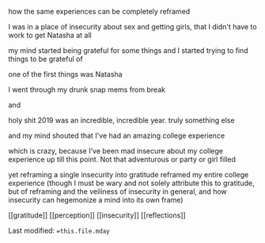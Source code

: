 how the same experiences can be completely reframed  
  
I was in a place of insecurity about sex and getting girls, that I didn't have to work to get Natasha at all  
   
my mind started being grateful for some things and I started trying to find things to be grateful of  
  
one of the first things was Natasha  
  
I went through my drunk snap mems from break  
  
and  
  
holy shit 2019 was an incredible, incredible year. truly something else  
  
and my mind shouted that I've had an amazing college experience  
  
which is crazy, because I've been mad insecure about my college experience up till this point. Not that adventurous or party or girl filled  
  
yet reframing a single insecurity into gratitude reframed my entire college experience (though I must be wary and not solely attribute this to gratitude, but of reframing and the veiliness of insecurity in general, and how insecurity can hegemonize a mind into its own frame)


[[gratitude]]
[[perception]]
[[insecurity]]
[[reflections]]

Last modified: `=this.file.mday`